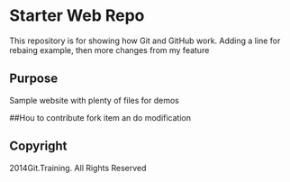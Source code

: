 # Starter Web Repo

This repository is for showing how Git and GitHub work.
Adding a line for rebaing example, then more changes from my feature

## Purpose

Sample website with plenty of files for demos


##Hou to contribute
fork item an do modification


## Copyright

2014Git.Training. All Rights Reserved